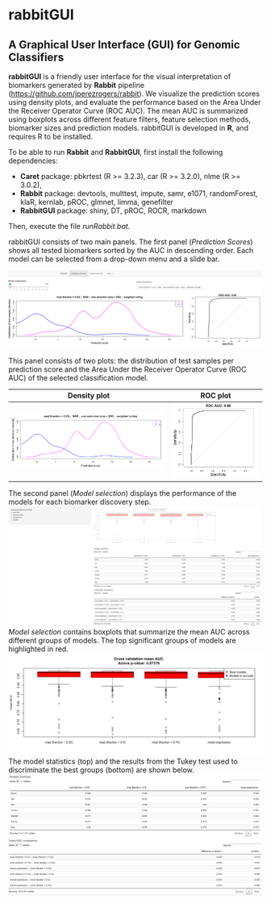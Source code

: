 # rabbitGUI

## A Graphical User Interface (GUI) for Genomic Classifiers 

**rabbitGUI** is a friendly user interface for the visual interpretation of biomarkers generated by **Rabbit** pipeline (https://github.com/jperezrogers/rabbit). We visualize the prediction scores using density plots, and evaluate the performance based on the Area Under the Receiver Operator Curve (ROC AUC). The mean AUC is summarized using boxplots across different feature filters, feature selection methods, biomarker sizes and prediction models. rabbitGUI is developed in **R**, and requires R to be installed.

To be able to run **Rabbit** and **RabbitGUI**, first install the following dependencies:
* **Caret** package: pbkrtest (R >= 3.2.3), car (R >= 3.2.0), nlme (R >= 3.0.2),
* **Rabbit** package: devtools, multtest, impute, samr, e1071, randomForest, klaR, kernlab, pROC, glmnet, limma, genefilter
* **RabbitGUI** package: shiny, DT, pROC, ROCR, markdown

Then, execute the file *runRabbit.bat*.

rabbitGUI consists of two main panels. The first panel (*Prediction Scores*) shows all tested biomarkers sorted by the AUC in descending order. Each model can be selected from a drop-down menu and a slide bar.

![Prediction Scores](images/prediction_scores.png)

This panel consists of two plots: the distribution of test samples per prediction score and the Area Under the Receiver Operator Curve (ROC AUC) of the selected classification model.

| Density plot | ROC plot |
| ------------ | -------- |
| ![Density plot](images/density.png)|![ROC plot](images/roc.png)|

The second panel (*Model selection*) displays the performance of the models for each biomarker discovery step. 
![Prediction Scores](images/model_selection.png)
*Model selection* contains boxplots that summarize the mean AUC across different groups of models. The top significant groups of models are highlighted in red.
![Box and whiskers plot](images/boxplot.png)
The model statistics (top) and the results from the Tukey test used to discriminate the best groups (bottom) are shown below.
![Summary table](images/summary.png)
![Tukey table](images/tukey.png)
